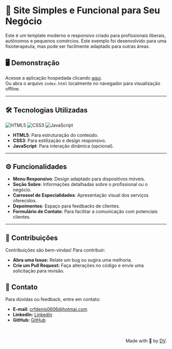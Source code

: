 # 🌟 Site Simples e Funcional para Seu Negócio

Este é um template moderno e responsivo criado para profissionais liberais, autônomos e pequenos comércios. Este exemplo foi desenvolvido para uma fisioterapeuta, mas pode ser facilmente adaptado para outras áreas.

## 🖥️ Demonstração

Acesse a aplicação hospedada clicando [aqui](https://denisvidal06.github.io/projeto2/).  
Ou abra o arquivo `index.html` localmente no navegador para visualização offline.

---

## 🛠️ Tecnologias Utilizadas

![HTML5](https://img.shields.io/badge/html5-%23E34F26.svg?style=for-the-badge&logo=html5&logoColor=white)
![CSS3](https://img.shields.io/badge/CSS-239120?logo=css3&logoColor=white&style=for-the-badge)
![JavaScript](https://img.shields.io/badge/javascript-%23323330.svg?style=for-the-badge&logo=javascript&logoColor=%23F7DF1E)

- **HTML5**: Para estruturação do conteúdo.
- **CSS3**: Para estilização e design responsivo.
- **JavaScript**: Para interação dinâmica (opcional).

---

## ⚙️ Funcionalidades

- **Menu Responsivo**: Design adaptado para dispositivos móveis.
- **Seção Sobre**: Informações detalhadas sobre o profissional ou o negócio.
- **Carrossel de Especialidades**: Apresentação visual dos serviços oferecidos.
- **Depoimentos**: Espaço para feedbacks de clientes.
- **Formulário de Contato**: Para facilitar a comunicação com potenciais clientes.

---

## 🤝 Contribuições

Contribuições são bem-vindas! Para contribuir:

- **Abra uma Issue:** Relate um bug ou sugira uma melhoria.
- **Crie um Pull Request:** Faça alterações no código e envie uma solicitação para revisão.

## 📧 Contato

Para dúvidas ou feedback, entre em contato:

- **E-mail:** [crfdenis0606@hotmai.com](mailto:crfdenis0606@hotmail.com)
- **LinkedIn:** [LinkedIn](https://www.linkedin.com/in/denisvidal06/)
- **GitHub:** [GitHub](https://github.com/denisvidal06)

<br>
<br>

  <div align="right">Made with 💜 by <a href="https://github.com/denisvidal06">DV</a>.</div>
